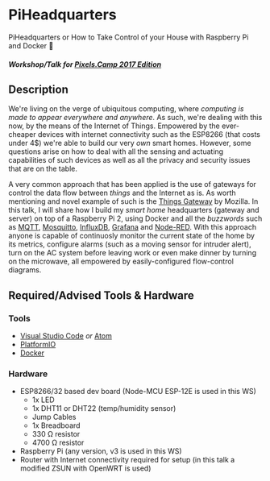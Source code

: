 # PiHeadquarters

PiHeadquarters or How to Take Control of your House with Raspberry Pi and Docker :whale:

#### _Workshop/Talk for [Pixels.Camp 2017 Edition](http://pixels.camp/)_


## Description

We're living on the verge of ubiquitous computing, where _computing is made to appear everywhere and anywhere_. As such, we're dealing with this now, by the means of the Internet of Things. Empowered by the ever-cheaper devices with internet connectivity such as the ESP8266 (that costs under 4$) we're able to build our very _own_ smart homes. However, some questions arise on how to deal with all the sensing and actuating capabilities of such devices as well as all the privacy and security issues that are on the table. 

A very common approach that has been applied is the use of gateways for control the data flow between _things_ and the Internet as is. As worth mentioning and novel example of such is the [Things Gateway](https://iot.mozilla.org/gateway/) by Mozilla. In this talk, I will share how I build my _smart home_ headquarters (gateway and server) on top of a Raspberry Pi 2, using Docker and all the _buzzwords_ such as [MQTT](http://mqtt.org/), [Mosquitto](https://mosquitto.org/), [InfluxDB](https://www.influxdata.com/time-series-platform/influxdb/), [Grafana](https://grafana.com/) and [Node-RED](https://nodered.org/). With this approach anyone is capable of continuosly monitor the current state of the home by its metrics, configure alarms (such as a moving sensor for intruder alert), turn on the AC system before leaving work or even make dinner by turning on the microwave, all empowered by easily-configured flow-control diagrams.


## Required/Advised Tools & Hardware

### Tools

- [Visual Studio Code](https://code.visualstudio.com/) _or_ [Atom](https://atom.io/) 
- [PlatformIO](http://platformio.org/)
- [Docker](https://www.docker.com/)

### Hardware

- ESP8266/32 based dev board (Node-MCU ESP-12E is used in this WS)
    - 1x LED
    - 1x DHT11 or DHT22 (temp/humidity sensor)
    - Jump Cables
    - 1x Breadboard
    - 330 Ω resistor
    - 4700 Ω resistor
- Raspberry Pi (any version, v3 is used in this WS)
- Router with Internet connectivity required for setup (in this talk a modified ZSUN with OpenWRT is used)